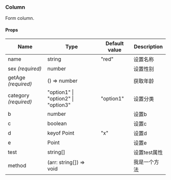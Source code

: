 ### Column

Form column.

#### Props

| Name                  | Type                                | Default value | Description  |
| --------------------- | ----------------------------------- | ------------- | ------------ |
| name                  | string                              | "red"         | 设置名称     |
| sex _(required)_      | number                              |               | 设置性别     |
| getAge _(required)_   | () => number                        |               | 获取年龄     |
| category _(required)_ | "option1" \| "option2" \| "option3" | "option1"     | 设置分类     |
| b                     | number                              |               | 设置b        |
| c                     | boolean                             |               | 设置c        |
| d                     | keyof Point                         | "x"           | 设置d        |
| e                     | Point                               |               | 设置e        |
| test                  | string\[]                           |               | 设置test属性 |
| method                | (arr: string\[]) => void            |               | 我是一个方法 |
